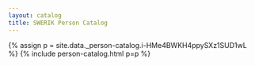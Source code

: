 ```yaml
---
layout: catalog
title: SWERIK Person Catalog
---
```

{% assign p = site.data._person-catalog.i-HMe4BWKH4ppySXz1SUD1wL %}
{% include person-catalog.html p=p %}

